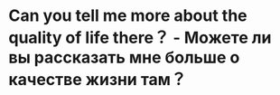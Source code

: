 # Can you tell me more about the quality of life there？ - Можете ли вы рассказать мне больше о качестве жизни там？
